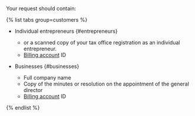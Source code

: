Your request should contain:

{% list tabs group=customers %}

- Individual entrepreneurs {#entrepreneurs}

  *  or a scanned copy of your tax office registration as an individual entrepreneur.
  * [Billing account](../../billing/concepts/billing-account.md) ID

- Businesses {#businesses}

  * Full company name
  * Copy of the minutes or resolution on the appointment of the general director
  * [Billing account](../../billing/concepts/billing-account.md) ID

{% endlist %}